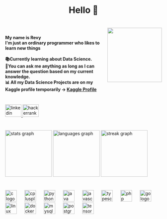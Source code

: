 <h1 align="center">Hello 👋</h1>

###

<br clear="both">

<img align="right" height="175" src="https://i.pinimg.com/originals/8e/ad/82/8ead820f1acc60537136c09b8171eac7.gif"  />

###

<h4 align="left">My name is Revy<br>I'm just an ordinary programmer who likes to learn new things<br><br>📚Currently learning about Data Science.<br>💭You can ask me anything as long as I can answer the question based on my current knowledge.<br>📊 All my Data Science Projects are on my Kaggle profile temporarily -> <a href="https://www.linkedin.com/in/revyprm/" target="_blank">Kaggle Profile</a></h4>

###

<br clear="both">

<div align="left">
  <a href="https://www.linkedin.com/in/revyprm/" target="_blank">
    <img src="https://raw.githubusercontent.com/maurodesouza/profile-readme-generator/master/src/assets/icons/social/linkedin/default.svg" width="52" height="40" alt="linkedin logo"  />
  </a>
  <a href="https://www.hackerrank.com/profile/Kuramon" target="_blank">
    <img src="https://raw.githubusercontent.com/maurodesouza/profile-readme-generator/master/src/assets/icons/social/hackerrank/default.svg" width="52" height="40" alt="hackerrank logo"  />
  </a>
</div>

###

<br clear="both">

<div align="left">
  <img src="https://github-readme-stats.vercel.app/api?username=revprm&hide_title=false&hide_rank=false&show_icons=true&include_all_commits=true&count_private=true&disable_animations=false&theme=tokyonight&locale=en&hide_border=true&order=1" height="150" alt="stats graph"  />
  <img src="https://github-readme-stats.vercel.app/api/top-langs?username=revprm&locale=en&hide_title=false&layout=compact&card_width=320&langs_count=8&theme=tokyonight&hide_border=true&order=2" height="150" alt="languages graph"  />
  <img src="https://streak-stats.demolab.com?user=revprm&locale=en&mode=weekly&theme=tokyonight&hide_border=true&border_radius=10&order=3" height="150" alt="streak graph"  />
</div>

###

<br clear="both">

<div align="left">
  <img src="https://skillicons.dev/icons?i=c" height="37" alt="c logo"  />
  <img width="17" />
  <img src="https://skillicons.dev/icons?i=cpp" height="37" alt="cplusplus logo"  />
  <img width="17" />
  <img src="https://skillicons.dev/icons?i=py" height="37" alt="python logo"  />
  <img width="17" />
  <img src="https://skillicons.dev/icons?i=java" height="37" alt="java logo"  />
  <img width="17" />
  <img src="https://skillicons.dev/icons?i=js" height="37" alt="javascript logo"  />
  <img width="17" />
  <img src="https://skillicons.dev/icons?i=ts" height="37" alt="typescript logo"  />
  <img width="17" />
  <img src="https://skillicons.dev/icons?i=php" height="37" alt="php logo"  />
  <img width="17" />
  <img src="https://skillicons.dev/icons?i=go" height="37" alt="go logo"  />
  <img width="17" />
  <img src="https://skillicons.dev/icons?i=linux" height="37" alt="linux logo"  />
  <img width="17" />
  <img src="https://skillicons.dev/icons?i=docker" height="37" alt="docker logo"  />
  <img width="17" />
  <img src="https://skillicons.dev/icons?i=mysql" height="37" alt="mysql logo"  />
  <img width="17" />
  <img src="https://skillicons.dev/icons?i=postgres" height="37" alt="postgresql logo"  />
  <img width="17" />
  <img src="https://skillicons.dev/icons?i=tensorflow" height="37" alt="tensorflow logo"  />
</div>

###
